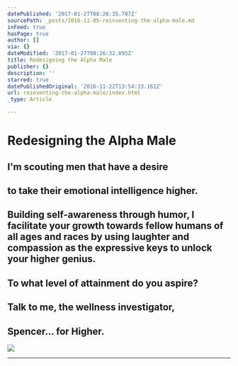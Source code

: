 ```yaml
---
datePublished: '2017-01-27T08:26:35.707Z'
sourcePath: _posts/2016-11-05-reinventing-the-alpha-male.md
inFeed: true
hasPage: true
author: []
via: {}
dateModified: '2017-01-27T08:26:32.895Z'
title: Redesigning the Alpha Male
publisher: {}
description: ''
starred: true
datePublishedOriginal: '2016-11-22T13:54:33.161Z'
url: reinventing-the-alpha-male/index.html
_type: Article

---
```

# Redesigning the Alpha Male

## I'm scouting men that have a desire

## to take their emotional intelligence higher.

## Building self-awareness through humor, I facilitate your growth towards fellow humans of all ages and races by using laughter and compassion as the expressive keys to unlock your higher genius.

## To what level of attainment do you aspire?

## Talk to me, the wellness investigator,

## Spencer... for Higher.
![](https://the-grid-user-content.s3-us-west-2.amazonaws.com/d95784b9-865b-432c-b745-1229e68a073b.jpg)

---
